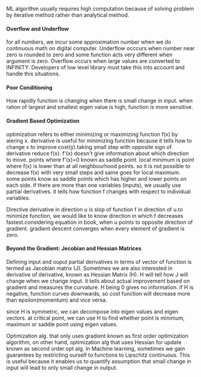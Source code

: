 ML algorithm usually requires high computation because of solving problem by iterative method rather than analytical method.
#### Overflow and Underflow
for all numbers, we incur some approximation number when we do continuous math on digital computer. Underflow occcurs when
number near zero is rounded to zero and some function acts very different when argument is zero.
Overflow occurs when large values are converted to INFINITY. Developers of low level library must
take this into account and handle this situations.
#### Poor Conditioning
How rapidly function is changing when there is small change in input. when ration of largest and smallest eigen value
is high, function is more sensitive.

#### Gradient Based Optimization
optimization refers to either minimizing or maximizing function f(x) by alering x. derivative is useful for minimizing
function because it tells how to change x to improve cost(y).taking small step with opposite sign of derivative reduce f(x). f'(x) doesn't give information about which direction to move.
points where f'(x)=0 known as saddle point. local minimum is point where f(x) is lower than at all neighbourhood points. so it is not possible to 
decrease f(x) with very small steps and same goes for local maximum. some points know as saddle points which has higher and lower points on each side.
if there are more than one variables (inputs), we usually use partial derivatives. it tells how function f changes
with respect to individual variables.<br />

Directive derivative in direction u is slop of function f in direction of u.to minimize function, we would like to know direction in which
f decreases fastest.considering equation in book, when u points to opposite direction of gradient.
gradient descent converges when every element of gradient is zero.

#### Beyond the Gradient: Jecobian and Hessian Matrices
Defining input and ouput partial derivatives in terms of vector of function is termed as Jacobian matrix (J). Sometimes we are also
interested in derivative of derivative, known as Hessian Matrix (H). H will tell how J will change when we change input.
it tells about actual improvement based on gradient and measures the curvature. H being 0 gives no information.
if H is negative, function curves downwards, so cost function will decrease more than epsilon(momentum) and vice versa.

since H is symmetric, we can decompose into eigen values and eigen vectors. at critical point, we can use H to find
whether point is minimum, maximum or saddle point using eigen values. 

Optimization alg. that only uses gradient known as first order optimization algorithm, on other hand, optimization 
alg that uses Hessian for update known as second order opt alg.
In Machine learning, sometimes we gain guarantees by restricting ourself to functions to Lipschitz continuous.
This is useful because it enables us to quantify assumption that small change in input will lead to only small change in output. 
